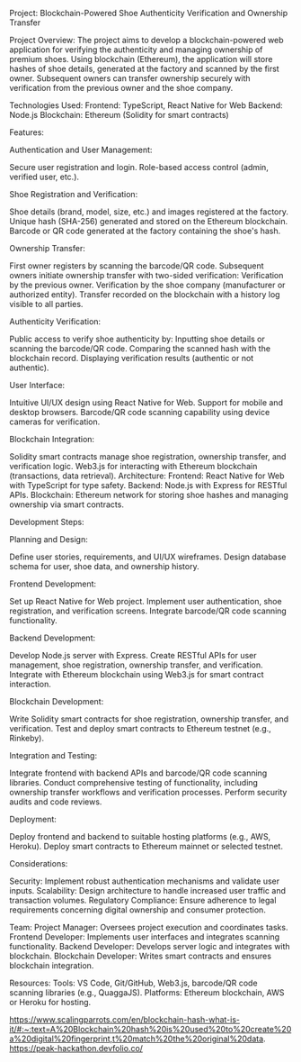 Project: Blockchain-Powered Shoe Authenticity Verification and Ownership Transfer

Project Overview:
The project aims to develop a blockchain-powered web application for verifying the authenticity and managing ownership of premium shoes. Using blockchain (Ethereum), the application will store hashes of shoe details, generated at the factory and scanned by the first owner. Subsequent owners can transfer ownership securely with verification from the previous owner and the shoe company.

Technologies Used:
Frontend: TypeScript, React Native for Web
Backend: Node.js
Blockchain: Ethereum (Solidity for smart contracts)

Features:

Authentication and User Management:

Secure user registration and login.
Role-based access control (admin, verified user, etc.).


Shoe Registration and Verification:

Shoe details (brand, model, size, etc.) and images registered at the factory.
Unique hash (SHA-256) generated and stored on the Ethereum blockchain.
Barcode or QR code generated at the factory containing the shoe's hash.


Ownership Transfer:

First owner registers by scanning the barcode/QR code.
Subsequent owners initiate ownership transfer with two-sided verification:
Verification by the previous owner.
Verification by the shoe company (manufacturer or authorized entity).
Transfer recorded on the blockchain with a history log visible to all parties.


Authenticity Verification:

Public access to verify shoe authenticity by:
Inputting shoe details or scanning the barcode/QR code.
Comparing the scanned hash with the blockchain record.
Displaying verification results (authentic or not authentic).

User Interface:

Intuitive UI/UX design using React Native for Web.
Support for mobile and desktop browsers.
Barcode/QR code scanning capability using device cameras for verification.


Blockchain Integration:

Solidity smart contracts manage shoe registration, ownership transfer, and verification logic.
Web3.js for interacting with Ethereum blockchain (transactions, data retrieval).
Architecture:
Frontend: React Native for Web with TypeScript for type safety.
Backend: Node.js with Express for RESTful APIs.
Blockchain: Ethereum network for storing shoe hashes and managing ownership via smart contracts.


Development Steps:

Planning and Design:

Define user stories, requirements, and UI/UX wireframes.
Design database schema for user, shoe data, and ownership history.


Frontend Development:

Set up React Native for Web project.
Implement user authentication, shoe registration, and verification screens.
Integrate barcode/QR code scanning functionality.


Backend Development:

Develop Node.js server with Express.
Create RESTful APIs for user management, shoe registration, ownership transfer, and verification.
Integrate with Ethereum blockchain using Web3.js for smart contract interaction.


Blockchain Development:

Write Solidity smart contracts for shoe registration, ownership transfer, and verification.
Test and deploy smart contracts to Ethereum testnet (e.g., Rinkeby).


Integration and Testing:

Integrate frontend with backend APIs and barcode/QR code scanning libraries.
Conduct comprehensive testing of functionality, including ownership transfer workflows and verification processes.
Perform security audits and code reviews.


Deployment:

Deploy frontend and backend to suitable hosting platforms (e.g., AWS, Heroku).
Deploy smart contracts to Ethereum mainnet or selected testnet.


Considerations:

Security: Implement robust authentication mechanisms and validate user inputs.
Scalability: Design architecture to handle increased user traffic and transaction volumes.
Regulatory Compliance: Ensure adherence to legal requirements concerning digital ownership and consumer protection.



Team:
Project Manager: Oversees project execution and coordinates tasks.
Frontend Developer: Implements user interfaces and integrates scanning functionality.
Backend Developer: Develops server logic and integrates with blockchain.
Blockchain Developer: Writes smart contracts and ensures blockchain integration.

Resources:
Tools: VS Code, Git/GitHub, Web3.js, barcode/QR code scanning libraries (e.g., QuaggaJS).
Platforms: Ethereum blockchain, AWS or Heroku for hosting.

https://www.scalingparrots.com/en/blockchain-hash-what-is-it/#:~:text=A%20Blockchain%20hash%20is%20used%20to%20create%20a%20digital%20fingerprint,t%20match%20the%20original%20data.
https://peak-hackathon.devfolio.co/
